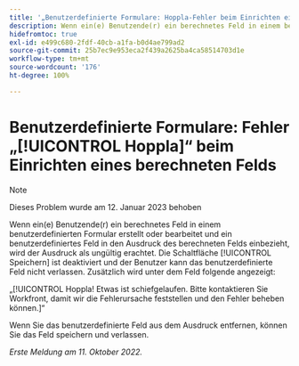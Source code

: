 ```yaml
---
title: '„Benutzerdefinierte Formulare: Hoppla-Fehler beim Einrichten eines berechneten Felds“'
description: Wenn ein(e) Benutzende(r) ein berechnetes Feld in einem benutzerdefinierten Formular erstellt oder bearbeitet und ein benutzerdefiniertes Feld in den Ausdruck des berechneten Felds einbezieht, wird der Ausdruck als ungültig erachtet. Die Schaltfläche „Speichern“ ist deaktiviert, und die Benutzenden können das benutzerdefinierte Feld nicht verlassen. Zusätzlich wird unter dem Feld eine Hoppla-Fehlermeldung angezeigt.
hidefromtoc: true
exl-id: e499c680-2fdf-40cb-a1fa-b0d4ae799ad2
source-git-commit: 25b7ec9e953eca2f439a2625ba4ca58514703d1e
workflow-type: tm+mt
source-wordcount: '176'
ht-degree: 100%

---
```


# Benutzerdefinierte Formulare: Fehler „[!UICONTROL Hoppla]“ beim Einrichten eines berechneten Felds

>[!NOTE]
>
>Dieses Problem wurde am 12. Januar 2023 behoben

Wenn ein(e) Benutzende(r) ein berechnetes Feld in einem benutzerdefinierten Formular erstellt oder bearbeitet und ein benutzerdefiniertes Feld in den Ausdruck des berechneten Felds einbezieht, wird der Ausdruck als ungültig erachtet. Die Schaltfläche [!UICONTROL Speichern] ist deaktiviert und der Benutzer kann das benutzerdefinierte Feld nicht verlassen. Zusätzlich wird unter dem Feld folgende angezeigt:

„[!UICONTROL Hoppla! Etwas ist schiefgelaufen. Bitte kontaktieren Sie Workfront, damit wir die Fehlerursache feststellen und den Fehler beheben können.]“

Wenn Sie das benutzerdefinierte Feld aus dem Ausdruck entfernen, können Sie das Feld speichern und verlassen.

_Erste Meldung am 11. Oktober 2022._